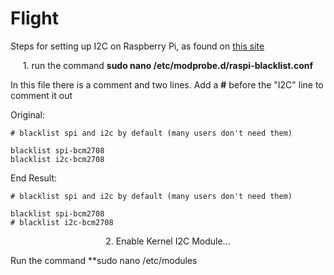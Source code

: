 # Flight

Steps for setting up I2C on Raspberry Pi, as found on [this site](http://www.instructables.com/id/Raspberry-Pi-I2C-Python/)


<p align="center"> 1.  run the command  <b>sudo nano /etc/modprobe.d/raspi-blacklist.conf</b>  </p>

In this file there is a comment and two lines. Add a **#** before the "I2C" line to comment it out

  Original:
  
  ```
  # blacklist spi and i2c by default (many users don't need them)

  blacklist spi-bcm2708
  blacklist i2c-bcm2708
  ```

  End Result:

  ```
  # blacklist spi and i2c by default (many users don't need them)

  blacklist spi-bcm2708
  # blacklist i2c-bcm2708
  ```

<p align="center"> 2. Enable Kernel I2C Module...  </p>

Run the command **sudo nano /etc/modules
